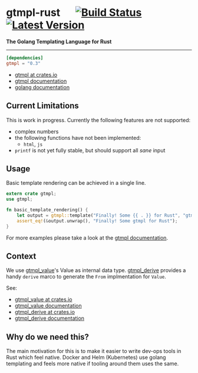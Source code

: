 # gtmpl-rust &emsp; [![Build Status]][travis] [![Latest Version]][crates.io]
[Build Status]: https://travis-ci.org/fiji-flo/gtmpl-rust.svg?branch=master
[travis]: https://travis-ci.org/fiji-flo/gtmpl-rust
[Latest Version]: https://img.shields.io/crates/v/gtmpl.svg
[crates.io]: https://crates.io/crates/gtmpl


**The Golang Templating Language for Rust**

---

```toml
[dependencies]
gtmpl = "0.3"
```

* [gtmpl at crates.io](https://crates.io/crate/gtmpl)
* [gtmpl documentation](https://docs.rs/crate/gtmpl)
* [golang documentation](https://golang.org/pkg/text/template/)

## Current Limitations

This is work in progress. Currently the following features are not supported:

* complex numbers
* the following functions have not been implemented:
  * `html`, `js`
* `printf` is not yet fully stable, but should support all *sane* input

## Usage

Basic template rendering can be achieved in a single line.

```rust
extern crate gtmpl;
use gtmpl;

fn basic_template_rendering() {
    let output = gtmpl::template("Finally! Some {{ . }} for Rust", "gtmpl");
    assert_eq!(&output.unwrap(), "Finally! Some gtmpl for Rust");
}
```

For more examples please take a look at the
[gtmpl documentation](https://docs.rs/crate/gtmpl).

## Context

We use [gtmpl_value](https://github.com/fiji-flo/gtmpl_value)'s Value as internal
data type. [gtmpl_derive](https://github.com/fiji-flo/gtmpl_derive) provides a
handy `derive` marco to generate the `From` implmentation for `Value`.

See:

* [gtmpl_value at crates.io](https://crates.io/crate/gtmpl_value)
* [gtmpl_value documentation](https://docs.rs/crate/gtmpl_value)
* [gtmpl_derive at crates.io](https://crates.io/crate/gtmpl_derive)
* [gtmpl_derive documentation](https://docs.rs/crate/gtmpl_derive)

## Why do we need this?

The main motivation for this is to make it easier to write dev-ops tools in Rust
which feel native. Docker and Helm (Kubernetes) use golang templating and feels
more native if tooling around them uses the same.

